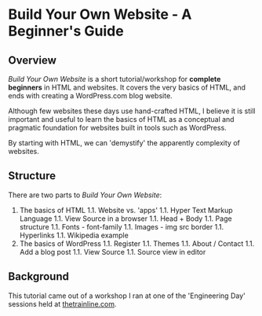 Build Your Own Website - A Beginner's Guide
===========================================

Overview
--------

*Build Your Own Website* is a short tutorial/workshop for **complete beginners** in HTML and websites. It covers the very basics of HTML, and ends with creating a WordPress.com blog website.

Although few websites these days use hand-crafted HTML, I believe it is still important and useful to learn the basics of HTML as a conceptual and pragmatic foundation for websites built in tools such as WordPress.

By starting with HTML, we can 'demystify' the apparently complexity of websites.

Structure
---------

There are two parts to *Build Your Own Website*:

1. The basics of HTML
    1.1. Website vs. 'apps'
    1.1. Hyper Text Markup Language
    1.1. View Source in a browser
    1.1. Head + Body
    1.1. Page structure
    1.1. Fonts - font-family
    1.1. Images - img src border
    1.1. Hyperlinks
    1.1. Wikipedia example
1. The basics of WordPress
    1.1. Register
    1.1. Themes
    1.1. About / Contact
    1.1. Add a blog post
    1.1. View Source
    1.1. Source view in editor



Background
----------

This tutorial came out of a workshop I ran at one of the 'Engineering Day' sessions held at [thetrainline.com](http://engineering.thetrainline.com/). 